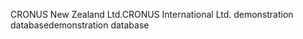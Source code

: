 <span data-ttu-id="07c8f-101">CRONUS New Zealand Ltd.</span><span class="sxs-lookup"><span data-stu-id="07c8f-101">CRONUS International Ltd.</span></span> <span data-ttu-id="07c8f-102">demonstration database</span><span class="sxs-lookup"><span data-stu-id="07c8f-102">demonstration database</span></span>
